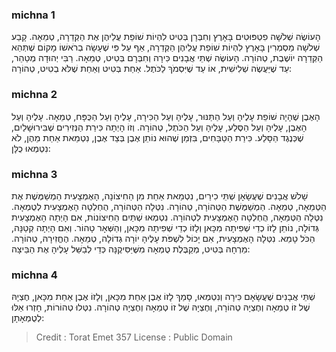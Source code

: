 
### michna 1
הָעוֹשֶׂה שְׁלֹשָׁה פִטְפּוּטִים בָּאָרֶץ וְחִבְּרָן בְּטִיט לִהְיוֹת שׁוֹפֵת עֲלֵיהֶן אֶת הַקְּדֵרָה, טְמֵאָה. קָבַע שְׁלֹשָׁה מַסְמְרִין בָּאָרֶץ לִהְיוֹת שׁוֹפֵת עֲלֵיהֶן הַקְּדֵרָה, אַף עַל פִּי שֶׁעָשָׂה בְרֹאשׁוֹ מָקוֹם שֶׁתְּהֵא הַקְּדֵרָה יוֹשֶׁבֶת, טְהוֹרָה. הָעוֹשֶׂה שְׁתֵּי אֲבָנִים כִּירָה וְחִבְּרָם בְּטִיט, טְמֵאָה. רַבִּי יְהוּדָה מְטַהֵר, עַד שֶׁיַּעֲשֶׂה שְׁלִישִׁית, אוֹ עַד שֶׁיִּסְמֹךְ לַכֹּתֶל. אַחַת בְּטִיט וְאַחַת שֶׁלֹּא בְטִיט, טְהוֹרָה: 

### michna 2
הָאֶבֶן שֶׁהָיָה שׁוֹפֵת עָלֶיהָ וְעַל הַתַּנּוּר, עָלֶיהָ וְעַל הַכִּירָה, עָלֶיהָ וְעַל הַכֻּפָּח, טְמֵאָה. עָלֶיהָ וְעַל הָאֶבֶן, עָלֶיהָ וְעַל הַסֶּלַע, עָלֶיהָ וְעַל הַכֹּתֶל, טְהוֹרָה. וְזוֹ הָיְתָה כִּירַת הַנְּזִירִים שֶׁבִּירוּשָׁלַיִם, שֶׁכְּנֶגֶד הַסָּלַע. כִּירַת הַטַּבָּחִים, בִּזְמַן שֶׁהוּא נוֹתֵן אֶבֶן בְּצַד אֶבֶן, נִטְמֵאת אַחַת מֵהֶן, לֹא נִטְמְאוּ כֻלָּן: 

### michna 3
שָׁלֹשׁ אֲבָנִים שֶׁעֲשָׂאָן שְׁתֵּי כִירַיִם, נִטְמֵאת אַחַת מִן הַחִיצוֹנָה, הָאֶמְצָעִית הַמְשַׁמֶּשֶׁת אֶת הַטְּמֵאָה, טְמֵאָה. הַמְשַׁמֶּשֶׁת הַטְּהוֹרָה, טְהוֹרָה. נִטְּלָה הַטְּהוֹרָה, הֻחְלְטָה הָאֶמְצָעִית לְטֻמְאָה. נִטְּלָה הַטְּמֵאָה, הֻחְלְטָה הָאֶמְצָעִית לִטְהוֹרָה. נִטְמְאוּ שְׁתַּיִם הַחִיצוֹנוֹת, אִם הָיְתָה הָאֶמְצָעִית גְּדוֹלָה, נוֹתֵן לָזוֹ כְדֵי שְׁפִיתָה מִכָּאן וְלָזוֹ כְדֵי שְׁפִיתָה מִכָּאן, וְהַשְּׁאָר טָהוֹר. וְאִם הָיְתָה קְטַנָּה, הַכֹּל טָמֵא. נִטְּלָה הָאֶמְצָעִית, אִם יָכוֹל לִשְׁפֹּת עָלֶיהָ יוֹרָה גְדוֹלָה, טְמֵאָה. הֶחֱזִירָהּ, טְהוֹרָה. מֵרְחָהּ בְּטִיט, מְקַבֶּלֶת טֻמְאָה מִשֶּׁיַּסִּיקֶנָּה כְּדֵי לְבַשֵּׁל עָלֶיהָ אֶת הַבֵּיצָה: 

### michna 4
שְׁתֵּי אֲבָנִים שֶׁעֲשָׂאָם כִּירָה וְנִטְמְאוּ, סָמַךְ לָזוֹ אֶבֶן אַחַת מִכָּאן, וְלָזוֹ אֶבֶן אַחַת מִכָּאן, חֶצְיָהּ שֶׁל זוֹ טְמֵאָה וְחֶצְיָהּ טְהוֹרָה, וְחֶצְיָהּ שֶׁל זוֹ טְמֵאָה וְחֶצְיָהּ טְהוֹרָה. נִטְּלוּ טְהוֹרוֹת, חָזְרוּ אֵלּוּ לְטֻמְאָתָן: 

>Credit : Torat Emet 357
>License : Public Domain 